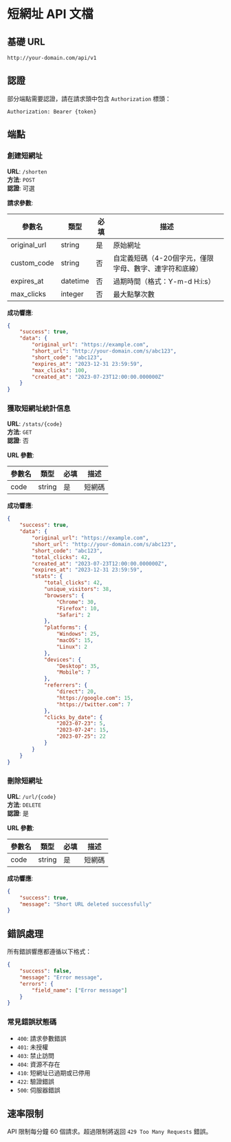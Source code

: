 # 短網址 API 文檔

## 基礎 URL

```
http://your-domain.com/api/v1
```

## 認證

部分端點需要認證，請在請求頭中包含 `Authorization` 標頭：

```
Authorization: Bearer {token}
```

## 端點

### 創建短網址

**URL**: `/shorten`  
**方法**: `POST`  
**認證**: 可選

**請求參數**:

| 參數名 | 類型 | 必填 | 描述 |
|--------|------|------|------|
| original_url | string | 是 | 原始網址 |
| custom_code | string | 否 | 自定義短碼（4-20個字元，僅限字母、數字、連字符和底線） |
| expires_at | datetime | 否 | 過期時間（格式：Y-m-d H:i:s） |
| max_clicks | integer | 否 | 最大點擊次數 |

**成功響應**:

```json
{
    "success": true,
    "data": {
        "original_url": "https://example.com",
        "short_url": "http://your-domain.com/s/abc123",
        "short_code": "abc123",
        "expires_at": "2023-12-31 23:59:59",
        "max_clicks": 100,
        "created_at": "2023-07-23T12:00:00.000000Z"
    }
}
```

### 獲取短網址統計信息

**URL**: `/stats/{code}`  
**方法**: `GET`  
**認證**: 否

**URL 參數**:

| 參數名 | 類型 | 必填 | 描述 |
|--------|------|------|------|
| code | string | 是 | 短網碼 |

**成功響應**:

```json
{
    "success": true,
    "data": {
        "original_url": "https://example.com",
        "short_url": "http://your-domain.com/s/abc123",
        "short_code": "abc123",
        "total_clicks": 42,
        "created_at": "2023-07-23T12:00:00.000000Z",
        "expires_at": "2023-12-31 23:59:59",
        "stats": {
            "total_clicks": 42,
            "unique_visitors": 38,
            "browsers": {
                "Chrome": 30,
                "Firefox": 10,
                "Safari": 2
            },
            "platforms": {
                "Windows": 25,
                "macOS": 15,
                "Linux": 2
            },
            "devices": {
                "Desktop": 35,
                "Mobile": 7
            },
            "referrers": {
                "direct": 20,
                "https://google.com": 15,
                "https://twitter.com": 7
            },
            "clicks_by_date": {
                "2023-07-23": 5,
                "2023-07-24": 15,
                "2023-07-25": 22
            }
        }
    }
}
```

### 刪除短網址

**URL**: `/url/{code}`  
**方法**: `DELETE`  
**認證**: 是

**URL 參數**:

| 參數名 | 類型 | 必填 | 描述 |
|--------|------|------|------|
| code | string | 是 | 短網碼 |

**成功響應**:

```json
{
    "success": true,
    "message": "Short URL deleted successfully"
}
```

## 錯誤處理

所有錯誤響應都遵循以下格式：

```json
{
    "success": false,
    "message": "Error message",
    "errors": {
        "field_name": ["Error message"]
    }
}
```

### 常見錯誤狀態碼

- `400`: 請求參數錯誤
- `401`: 未授權
- `403`: 禁止訪問
- `404`: 資源不存在
- `410`: 短網址已過期或已停用
- `422`: 驗證錯誤
- `500`: 伺服器錯誤

## 速率限制

API 限制每分鐘 60 個請求。超過限制將返回 `429 Too Many Requests` 錯誤。
